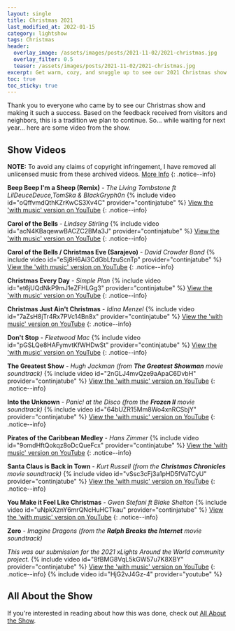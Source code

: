 ```yaml
---
layout: single
title: Christmas 2021
last_modified_at: 2022-01-15
category: lightshow
tags: Christmas
header:
  overlay_image: /assets/images/posts/2021-11-02/2021-christmas.jpg
  overlay_filter: 0.5
  teaser: /assets/images/posts/2021-11-02/2021-christmas.jpg
excerpt: Get warm, cozy, and snuggle up to see our 2021 Christmas show!
toc: true
toc_sticky: true
---
```


Thank you to everyone who came by to see our Christmas show and making it such a success. Based on the feedback received from visitors and neighbors, this is a tradition we plan to continue. So... while waiting for next year... here are some video from the show.

## Show Videos

**NOTE:** To avoid any claims of copyright infringement, I have removed all unlicensed music from these archived videos. [More Info](/notices/re-audio-removal-from-videos/)
{: .notice--info}

**Beep Beep I'm a Sheep (Remix)** - *The Living Tombstone ft LilDeuceDeuce,TomSka & BlackGryph0n*
{% include video id="oQffvmdQthKZrKwCS3Xv4C" provider="continjatube" %}
[View the 'with music' version on YouTube](https://youtu.be/QjzFCUr9pos)
{: .notice--info}

**Carol of the Bells** - *Lindsey Stirling*
{% include video id="acN4KBaqewwBACZC2BMa3J" provider="continjatube" %}
[View the 'with music' version on YouTube](https://youtu.be/W0lE8rg2HtA)
{: .notice--info}

**Carol of the Bells / Christmas Eve (Sarajevo)** - *David Crowder Band*
{% include video id="eSj8H6Ai3CdGbLfzuScnTp" provider="continjatube" %}
[View the 'with music' version on YouTube](https://youtu.be/4iFV71U-3r0)
{: .notice--info}

**Christmas Every Day** - *Simple Plan*
{% include video id="et6jUQdNkP9mJ1eZFHLGg3" provider="continjatube" %}
[View the 'with music' version on YouTube](https://youtu.be/k_4hJtN0jZQ)
{: .notice--info}

**Christmas Just Ain't Christmas** - *Idina Menzel*
{% include video id="7aZsH8jTr4Rx7PVc14Bn8x" provider="continjatube" %}
[View the 'with music' version on YouTube](https://youtu.be/uLupY6O1ZJA)
{: .notice--info}

**Don't Stop** - *Fleetwood Mac*
{% include video id="pGSLQe8HAFymvtKfWHDwSt" provider="continjatube" %}
[View the 'with music' version on YouTube](https://youtu.be/_PfYcWVTakc)
{: .notice--info}

**The Greatest Show** - *Hugh Jackman (from **The Greatest Showman** movie soundtrack)*
{% include video id="2nGLJ4mvQze9aApaC6DvbH" provider="continjatube" %}
[View the 'with music' version on YouTube](https://youtu.be/f4I_Nw88dt4)
{: .notice--info}

**Into the Unknown** - *Panic! at the Disco (from the **Frozen II** movie soundtrack)* 
{% include video id="64bUZR15Mm8Wo4xnRCSbjY" provider="continjatube" %}
[View the 'with music' version on YouTube](https://youtu.be/HykCmRk6q9A)
{: .notice--info}

**Pirates of the Caribbean Medley** - *Hans Zimmer*
{% include video id="9omdHftQokqz8oDcQueFcx" provider="continjatube" %}
[View the 'with music' version on YouTube](https://youtu.be/9uEjptZRkVc)
{: .notice--info}

**Santa Claus is Back in Town** - *Kurt Russell (from the **Christmas Chronicles** movie soundtrack)*
{% include video id="vSsc3cFj3a1pHD5fVaTCyU" provider="continjatube" %}
[View the 'with music' version on YouTube](https://youtu.be/AfVrBld_a1Y)
{: .notice--info}

**You Make it Feel Like Christmas** - *Gwen Stefani ft Blake Shelton*
{% include video id="uNpkXznY6mrQNcHuHCTkau" provider="continjatube" %}
[View the 'with music' version on YouTube](https://youtu.be/1fuThgABH44)
{: .notice--info}

**Zero** - *Imagine Dragons (from the **Ralph Breaks the Internet** movie soundtrack)*

*This was our submission for the 2021 xLights Around the World community project.*
{% include video id="8fBMG8VqL5kGW57u7K8XBY" provider="continjatube" %}
[View the 'with music' version on YouTube](https://youtu.be/LqNQeIM30sI)
{: .notice--info}
{% include video id="HjG2vJ4Gz-4" provider="youtube" %}

## All About the Show

If you're interested in reading about how this was done, check out <a href="https://chadgoode.com/projects/lightshow/show-Info/">All About the Show</a>.